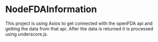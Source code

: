 # NodeFDAInformation
This project is using Axios to get connected with the openFDA api  and getting the data from that api. After the data is returned it is processed using underscore.js.
